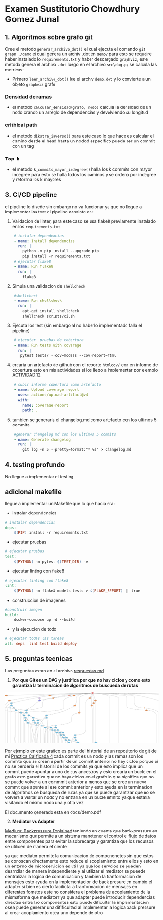 # **Examen Sustitutorio Chowdhury Gomez Junal**





## 1. Algoritmos sobre grafo git

Cree el  metodo `generar_archivo_dot()` el cual ejecuta el comando `git graph ./demo` el cual genera un archiv .dot en `demo/` para esto se requeire haber instalado lo `requirements.txt`  y haber descargado `graphviz`, este metodo genera el archivo `.dot` luego en el archivo `src\dag.py` se calcula las metricas:

- Primero `leer_archivo_dot()` lee el archiv `demo.dot` y lo convierte a un objeto `graphviz` grafo
### **Densidad de ramas**
- el metodo `calcular_densidad(grafo, nodo)` calcula la densidad de un nodo crando un arreglo de dependencias y devolviendo su longitud

### **crithical path**
- el metodo `dikstra_inverso()` para este caso lo que hace es calcular el camino desde el head hasta un nodod especifico puede ser un commit con un  tag

### **Top-k**
- el metodo `k_commits_mayor_indegree()` halla los k commits con mayor indegree para esto se halla todos los caminos y se ordena por indegree y retorrna los k mayores

## 3. CI/CD pipeline
el pipeline lo diseñe sin embargo no va funcionar ya que no llegue a implementar los test
el pipeline consiste en:

1. Validacion de linter, para este caso se usa flake8 previamente instalado en los `requirements.txt`
```yaml
    # instalar dependencias
    - name: Install dependencies
      run: |
        python -m pip install --upgrade pip
        pip install -r requirements.txt
    # ejecutar flake8
    - name: Run flake8
      run: |
        flake8 
```
2. Simula una validacion de `shellcheck`
```yaml
    #shellcheck
    - name: Run shellcheck
      run: |
        apt-get install shellcheck
        shellcheck scripts/ci.sh
```
3. Ejecuta los test (sin embargo al no haberlo implementado falla el pipeline) 
```yaml
    # ejecutar  pruebas de cobertura
    - name: Run tests with coverage
      run: |
       pytest tests/ --cov=models --cov-report=html
```
4. crearia un artefacto de github con el reporte `htmlcov/` con en informe de cobertura esto en mis actividades si los llego a implementar por ejemplo [ACTIVIDAD 12](https://junalchowdhuryg.github.io/Actividades-CC3S2/Actividad-12/docs/)

```yaml
    # subir informe cobertura como artefacto
    - name: Upload coverage report
      uses: actions/upload-artifact@v4
      with:
        name: coverage-report
        path: .
```
5. tambien se generaria el changelog.md como artefacto con los ultimos 5 commits

```yaml
    #generar changelog.md con los ultimos 5 commits
    - name: Generate changelog
      run: |
        git log -n 5 --pretty=format:"* %s" > changelog.md
```

## 4. testing profundo
No llegue a implementar el testing

## adicional makefile
llegue a implementar un Makefile que lo que hacia era:


* instalar dependencias
```Makefile
# instalar dependencias
deps:
	$(PIP) install -r requirements.txt
```

* ejecutar pruebas
```Makefile
# ejecutar pruebas
test:
	$(PYTHON) -m pytest $(TEST_DIR) -v
```

* ejecutar linting con flake8

```Makefile
# ejecutar linting con flake8
lint:
	$(PYTHON) -m flake8 models tests > $(FLAKE_REPORT) || true
```

* construccion de imagenes

```Makefile
#construir imagen
build:
	docker-compose up -d --build
```
* y la ejecucion de todo
```Makefile
# ejecutar todas las tareas
all: deps  lint test build deploy
```


## 5. preguntas tecnicas
Las preguntas estan  en el archivo [respuestas.md](./respuestas.md)
1. **Por que Git es un DAG y justifica por que no hay ciclos y como esto garantiza la terminacion de algoritmos de busqueda de rutas**

![](img/git_dag.png)
  
Por ejemplo en este grafico es parte del historial de un repositorio de git de mi [Practica Calificada 4](https://github.com/JunalChowdhuryG/Grupo-2-Practica-Calificada-4) cada commit es un nodo y las ramas son los commits que se crean a partir de un commit anterior no hay ciclos porque si no se perderia el historial de los commits ya que esto implica que un commit  puede apuntar a uno de sus ancestros y esto crearia un bucle en el grafo  esto garantiza que no haya ciclos en el grafo lo que significa que no se puede volver a un commmit anterior a menos que se cree un nuevo commit que apunte al ese commit anterior y esto ayuda en la terminacion de algoritmos de busqueda de rutas ya que se puede garantizar que no se volvera a visitar un nodo y no entraria en un bucle infinito ya que estaria visitando el mismo nodo una y otra vez

El documento generado esta en [docs/demo.pdf](docs/demo.pdf)



2. **Mediator vs Adapter**

[Medium: Backpressure Explained](https://medium.com/@jayphelps/backpressure-explained-the-flow-of-data-through-software-2350b3e77ce7)
teniendo en cuenta que back-pressure es  mecanismo que permite a un sistema manetener el control el flujo de datos entre componentes para evitar la sobrecarga y garantiza que los recursos se utilicen de manera eficiente

ya que mediator permite la comunicacion de componenetes sin que estos se conoscan directamente esto reduce el acoplamiento entre ellos y esto en un entorno de microservicion es uti l ya que los servcios se pueden desrrollar de manera independiente y al utilizar el mediator se pueede centralizar la logica de comunicacion y tambien la tranformacion de mensajes esto ayuda en la implementacion de back presure en cambio el adapter si bien es cierto facilicta la tranformacion de mensajes en diferentes fomatos este no considera el problema de acoplamiento de la mismaforma que mediatorr ya que adapter puede introducir dependencias directas entre lso componentes esto  puede dificultar la implementacion osea puede generar una difificultad al implementar la logica back pressure al crear acoplamiento osea uno depende de otro
